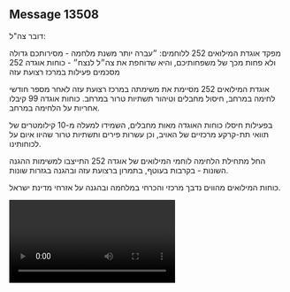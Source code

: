 ## Message 13508

דובר צה"ל:

מפקד אוגדת המילואים 252 ללוחמים: ״עברה יותר משנת מלחמה - מסירותכם גדולה ולא פחות מכך של משפחותיכם, והיא שדוחפת את צה״ל לנצח״ - כוחות אוגדה 252 מסכמים פעילות במרכז רצועת עזה 

אוגדת המילואים 252 מסיימת את משימתה במרכז רצועת עזה לאחר מספר חודשי לחימה במרחב, חיסול מחבלים וטיהור תשתיות טרור במרחב. כוחות אוגדה 99 קיבלו אחריות על הלחימה במרחב. 

בפעילות חיסלו כוחות האוגדה מאות מחבלים, השמידו למעלה מ-10 קילומטרים של תוואי תת-קרקע מרכזיים של האויב, וכן עשרות פירים ותשתיות טרור שהיוו איום על לכוחותינו.

החל מתחילת הלחימה לוחמי המילואים של אוגדה 252 התייצבו למשימות ההגנה השונות - בקרבות בעוטף, בתמרון ברצועת עזה ובהגנה בגזרות שונות.

כוחות המילואים מהווים נדבך מרכזי והכרחי במלחמה ובהגנה על אזרחי מדינת ישראל.

![Video](https://data.iron-swords.co.il/2024/November/06/https://data.iron-swords.co.il/2024/November/06/13508/13508_media.mp4)

